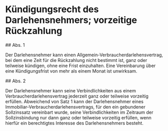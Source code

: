 # Kündigungsrecht des Darlehensnehmers; vorzeitige Rückzahlung



\#\# Abs. 1

 Der Darlehensnehmer kann einen Allgemein\-Verbraucherdarlehensvertrag, bei dem eine Zeit für die Rückzahlung nicht bestimmt ist, ganz oder teilweise kündigen, ohne eine Frist einzuhalten. Eine Vereinbarung über eine Kündigungsfrist von mehr als einem Monat ist unwirksam.

\#\# Abs. 2

 Der Darlehensnehmer kann seine Verbindlichkeiten aus einem Verbraucherdarlehensvertrag jederzeit ganz oder teilweise vorzeitig erfüllen. Abweichend von Satz 1 kann der Darlehensnehmer eines Immobiliar\-Verbraucherdarlehensvertrags, für den ein gebundener Sollzinssatz vereinbart wurde, seine Verbindlichkeiten im Zeitraum der Sollzinsbindung nur dann ganz oder teilweise vorzeitig erfüllen, wenn hierfür ein berechtigtes Interesse des Darlehensnehmers besteht. 

